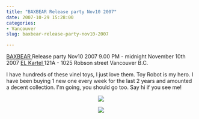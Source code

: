 ```yaml
---
title: "BAXBEAR Release party Nov10 2007"
date: 2007-10-29 15:28:00
categories:
- Vancouver
slug: baxbear-release-party-nov10-2007

---
```


<a href="http://www.baxbear.com/">BAXBEAR </a>Release party Nov10 2007
9.00 PM - midnight November 10th 2007
<a href="http://www.elkartel.com/">EL Kartel </a>
121A - 1025 Robson street
Vancouver B.C.

I have hundreds of these vinel toys, I just love them. Toy Robot is my hero.
I have been buying 1 new one every week for the last 2 years and amounted a decent collection.
I'm going, you should go too.
Say hi if you see me!

<a href="/public/uploads/2007/10/baxposter.jpg"></a>
<p style="text-align: center"><a href="/public/uploads/2007/10/baxposter.jpg"><img src="/public/uploads/2007/10/baxposter.jpg" /></a></p>
<p style="text-align: center"><a href="/public/uploads/2007/10/collection_list.jpg"><img src="/public/uploads/2007/10/collection_list1.jpg" /></a></p>
